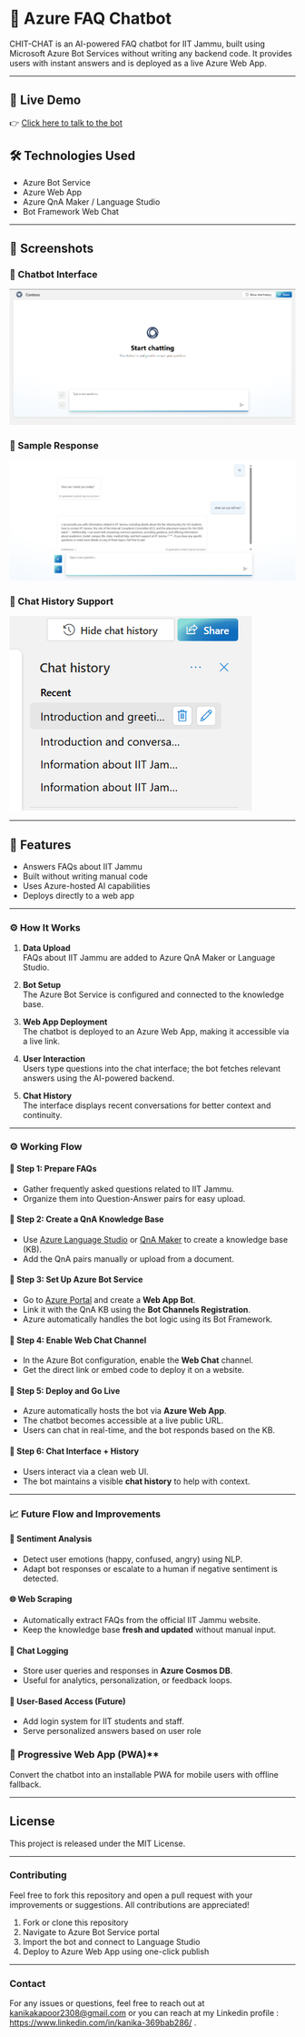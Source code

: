 # 💬 Azure FAQ Chatbot

CHIT-CHAT is an AI-powered FAQ chatbot for IIT Jammu, built using Microsoft Azure Bot Services without writing any backend code. It provides users with instant answers and is deployed as a live Azure Web App.

---

## 🚀 Live Demo
👉 [Click here to talk to the bot](https://chitchitchat.azurewebsites.net)

## 🛠️ Technologies Used
- Azure Bot Service
- Azure Web App
- Azure QnA Maker / Language Studio
- Bot Framework Web Chat

---

## 📸 Screenshots

### 🔹 Chatbot Interface
![Chatbot UI](screenshots/bot-ui.png)

### 🔹 Sample Response
![Chatbot Response](screenshots/bot-response.png)

### 🔹 Chat History Support
![Chatbot History](screenshots/chat-history.png)


---

## 🧠 Features
- Answers FAQs about IIT Jammu
- Built without writing manual code
- Uses Azure-hosted AI capabilities
- Deploys directly to a web app

---

### ⚙️ How It Works

1. **Data Upload**  
   FAQs about IIT Jammu are added to Azure QnA Maker or Language Studio.

2. **Bot Setup**  
   The Azure Bot Service is configured and connected to the knowledge base.

3. **Web App Deployment**  
   The chatbot is deployed to an Azure Web App, making it accessible via a live link.

4. **User Interaction**  
   Users type questions into the chat interface; the bot fetches relevant answers using the AI-powered backend.

5. **Chat History**  
   The interface displays recent conversations for better context and continuity.

 ----
 
### ⚙️ Working Flow

#### 🔹 Step 1: Prepare FAQs
- Gather frequently asked questions related to IIT Jammu.
- Organize them into Question-Answer pairs for easy upload.

#### 🔹 Step 2: Create a QnA Knowledge Base
- Use [Azure Language Studio](https://language.azure.com/) or [QnA Maker](https://www.qnamaker.ai/) to create a knowledge base (KB).
- Add the QnA pairs manually or upload from a document.

#### 🔹 Step 3: Set Up Azure Bot Service
- Go to [Azure Portal](https://portal.azure.com) and create a **Web App Bot**.
- Link it with the QnA KB using the **Bot Channels Registration**.
- Azure automatically handles the bot logic using its Bot Framework.

#### 🔹 Step 4: Enable Web Chat Channel
- In the Azure Bot configuration, enable the **Web Chat** channel.
- Get the direct link or embed code to deploy it on a website.

#### 🔹 Step 5: Deploy and Go Live
- Azure automatically hosts the bot via **Azure Web App**.
- The chatbot becomes accessible at a live public URL.
- Users can chat in real-time, and the bot responds based on the KB.

#### 🔹 Step 6: Chat Interface + History
- Users interact via a clean web UI.
- The bot maintains a visible **chat history** to help with context.

---

### 📈 Future Flow and Improvements

#### 🧠 Sentiment Analysis
- Detect user emotions (happy, confused, angry) using NLP.
- Adapt bot responses or escalate to a human if negative sentiment is detected.

#### 🌐 Web Scraping
- Automatically extract FAQs from the official IIT Jammu website.
- Keep the knowledge base **fresh and updated** without manual input.

#### 💾 Chat Logging
- Store user queries and responses in **Azure Cosmos DB**.
- Useful for analytics, personalization, or feedback loops.

#### 🔐 User-Based Access (Future)
- Add login system for IIT students and staff.
- Serve personalized answers based on user role


### 📱 Progressive Web App (PWA)**  
  Convert the chatbot into an installable PWA for mobile users with offline fallback.

---

## License
This project is released under the MIT License.

---  

### Contributing
Feel free to fork this repository and open a pull request with your improvements or suggestions. All contributions are appreciated!
1. Fork or clone this repository
2. Navigate to Azure Bot Service portal  
3. Import the bot and connect to Language Studio  
4. Deploy to Azure Web App using one-click publish

---

### Contact
For any issues or questions, feel free to reach out at kanikakapoor2308@gmail.com or you can reach at my Linkedin profile : https://www.linkedin.com/in/kanika-369bab286/ . 
